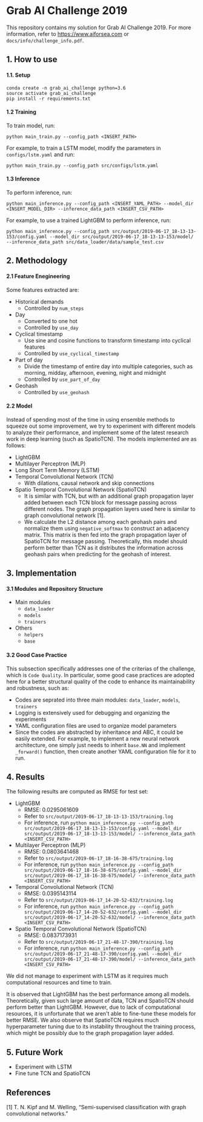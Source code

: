 # Grab AI Challenge 2019

This repository contains my solution for Grab AI Challenge 2019. For more information, refer to https://www.aiforsea.com or `docs/info/challenge_info.pdf`.

## 1. How to use
#### 1.1. Setup
```
conda create -n grab_ai_challenge python=3.6
source activate grab_ai_challenge
pip install -r requirements.txt
```
#### 1.2 Training
To train model, run:
```
python main_train.py --config_path <INSERT_PATH>
```
For example, to train a LSTM model, modify the parameters in `configs/lstm.yaml` and run:
```
python main_train.py --config_path src/configs/lstm.yaml
```

#### 1.3 Inference
To perform inference, run:
```
python main_inference.py --config_path <INSERT_YAML_PATH> --model_dir <INSERT_MODEL_DIR> --inference_data_path <INSERT_CSV_PATH>
```
For example, to use a trained LightGBM to perform inference, run:
```
python main_inference.py --config_path src/output/2019-06-17_18-13-13-153/config.yaml --model_dir src/output/2019-06-17_18-13-13-153/model/ --inference_data_path src/data_loader/data/sample_test.csv
```

## 2. Methodology

#### 2.1 Feature Enegineering
Some features extracted are:
- Historical demands
    - Controlled by `num_steps`
- Day
    - Converted to one hot
    - Controlled by `use_day`
- Cyclical timestamp
    - Use sine and cosine functions to transform timestamp into cyclical features
    - Controlled by `use_cyclical_timestamp`
- Part of day
    - Divide the timestamp of entire day into multiple categories, such as morning, midday, afternoon, evening, night and midnight
    - Controlled by `use_part_of_day`
- Geohash
    - Controlled by `use_geohash`

#### 2.2 Model
Instead of spending most of the time in using ensemble methods to squeeze out some improvement, we try to experiment with different models to analyze their performance, and implement some of the latest research work in deep learning (such as SpatioTCN). The models implemented are as follows:

- LightGBM
- Multilayer Perceptron (MLP)
- Long Short Term Memory (LSTM)
- Temporal Convolutional Network (TCN)
    - With dilations, causal network and skip connections
- Spatio Temporal Convolutional Network (SpatioTCN)
    - It is similar with TCN, but with an additional graph propagation layer added between each TCN block for message passing across different nodes. The graph propagation layers used here is similar to graph convolutional network [1].
    - We calculate the L2 distance among each geohash pairs and normalize them using `negative_softmax` to construct an adjacency matrix. This matrix is then fed into the graph propagation layer of SpatioTCN for message passing. Theoretically, this model should perform better than TCN as it distributes the information across geohash pairs when predicting for the geohash of interest.

## 3. Implementation
#### 3.1 Modules and Repository Structure
- Main modules
    - `data_loader`
    - `models`
    - `trainers`
- Others
    - `helpers`
    - `base`

#### 3.2 Good Case Practice
This subsection specifically addresses one of the criterias of the challenge, which is `Code Quality`. In particular, some good case practices are adopted here for a better structural quality of the code to enhance its maintainability and robustness, such as:

- Codes are seprated into three main modules: `data_loader`, `models`, `trainers`
- Logging is extensively used for debugging and organizing the experiments
- YAML configuration files are used to organize model parameters
- Since the codes are abstracted by inheritance and ABC, it could be easily extended. For example, to implement a new neural network architecture, one simply just needs to inherit `base.NN` and implement `_forward()` function, then create another YAML configuration file for it to run.

## 4. Results
The following results are computed as RMSE for test set:
- LightGBM
    - RMSE: 0.0295061609
    - Refer to `src/output/2019-06-17_18-13-13-153/training.log`
    - For inference, run `python main_inference.py --config_path src/output/2019-06-17_18-13-13-153/config.yaml --model_dir src/output/2019-06-17_18-13-13-153/model/ --inference_data_path <INSERT_CSV_PATH>`
- Multilayer Perceptron (MLP)
    - RMSE: 0.0803641468
    - Refer to `src/output/2019-06-17_18-16-38-675/training.log`
    - For inference, run `python main_inference.py --config_path src/output/2019-06-17_18-16-38-675/config.yaml --model_dir src/output/2019-06-17_18-16-38-675/model/ --inference_data_path <INSERT_CSV_PATH>`
- Temporal Convolutional Network (TCN)
    - RMSE: 0.0395143114
    - Refer to `src/output/2019-06-17_14-20-52-632/training.log`
    - For inference, run `python main_inference.py --config_path src/output/2019-06-17_14-20-52-632/config.yaml --model_dir src/output/2019-06-17_14-20-52-632/model/ --inference_data_path <INSERT_CSV_PATH>`
- Spatio Temporal Convolutional Network (SpatioTCN)
    - RMSE: 0.0837173931
    - Refer to `src/output/2019-06-17_21-48-17-390/training.log`
    - For inference, run `python main_inference.py --config_path src/output/2019-06-17_21-48-17-390/config.yaml --model_dir src/output/2019-06-17_21-48-17-390/model/ --inference_data_path <INSERT_CSV_PATH>`

We did not manage to experiment with LSTM as it requires much computational resources and time to train.

It is observed that LightGBM has the best performance among all models. Theoretically, given such large amount of data, TCN and SpatioTCN should perform better than LightGBM. However, due to lack of computational resources, it is unfortunate that we aren't able to fine-tune these models for better RMSE. We also observe that SpatioTCN requires much hyperparameter tuning due to its instability throughout the training process, which might be possibly due to the graph propagation layer added.

## 5. Future Work
- Experiment with LSTM
- Fine tune TCN and SpatioTCN

## References
[1] T. N. Kipf and M. Welling, “Semi-supervised classification with graph convolutional networks.”
